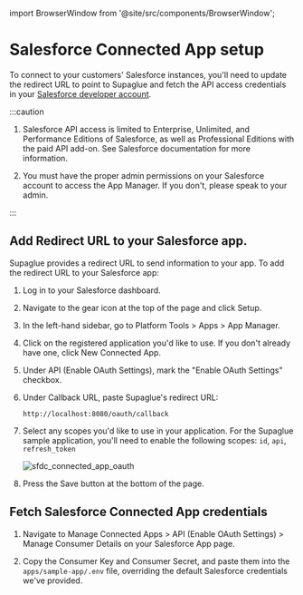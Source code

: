 import BrowserWindow from '@site/src/components/BrowserWindow';

# Salesforce Connected App setup

To connect to your customers' Salesforce instances, you'll need to update the redirect URL to point to Supaglue and fetch the API access credentials in your [Salesforce developer account](https://developer.salesforce.com).

:::caution

1. Salesforce API access is limited to Enterprise, Unlimited, and Performance Editions of Salesforce, as well as Professional Editions with the paid API add-on. See Salesforce documentation for more information.

1. You must have the proper admin permissions on your Salesforce account to access the App Manager. If you don't, please speak to your admin.

:::

## Add Redirect URL to your Salesforce app.

Supaglue provides a redirect URL to send information to your app. To add the redirect URL to your Salesforce app:

1. Log in to your Salesforce dashboard.

1. Navigate to the gear icon at the top of the page and click Setup.

1. In the left-hand sidebar, go to Platform Tools > Apps > App Manager.

1. Click on the registered application you'd like to use. If you don't already have one, click New Connected App.

1. Under API (Enable OAuth Settings), mark the "Enable OAuth Settings" checkbox.

1. Under Callback URL, paste Supaglue's redirect URL:

    ```
    http://localhost:8080/oauth/callback
    ```

1. Select any scopes you'd like to use in your application. For the Supaglue sample application, you'll need to enable the following scopes: `id`, `api`, `refresh_token`
    
    <BrowserWindow url="acmecorp.my.salesforce.com/app/mgmt/forceconnectedapp/forceAppEdit.apexp">

    ![sfdc_connected_app_oauth](/img/sfdc_connected_app_oauth.png 'sfdc connected app oauth')
    </BrowserWindow>

1. Press the Save button at the bottom of the page.

## Fetch Salesforce Connected App credentials

1. Navigate to Manage Connected Apps > API (Enable OAuth Settings) > Manage Consumer Details on your Salesforce App page.

1. Copy the Consumer Key and Consumer Secret, and paste them into the `apps/sample-app/.env` file, overriding the default Salesforce credentials we've provided.
